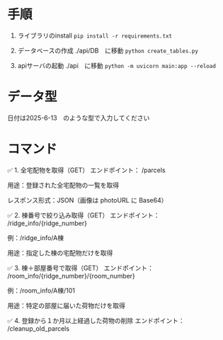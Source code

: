 # 手順

1. ライブラリのinstall
`pip install -r requirements.txt`

2. データベースの作成
./api/DB　に移動
`python create_tables.py`

3. apiサーバの起動
./api　に移動
`python -m uvicorn main:app --reload`

# データ型
日付は2025-6-13　のような型で入力してください


# コマンド
✅ 1. 全宅配物を取得（GET）
エンドポイント： /parcels

用途：登録された全宅配物の一覧を取得

レスポンス形式：JSON（画像は photoURL に Base64）

✅ 2. 棟番号で絞り込み取得（GET）
エンドポイント： /ridge_info/{ridge_number}

例：/ridge_info/A棟

用途：指定した棟の宅配物だけを取得

✅ 3. 棟＋部屋番号で取得（GET）
エンドポイント： /room_info/{ridge_number}/{room_number}

例：/room_info/A棟/101

用途：特定の部屋に届いた荷物だけを取得

✅ 4. 登録から１か月以上経過した荷物の削除
エンドポイント： /cleanup_old_parcels

